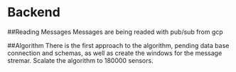 # Backend

##Reading Messages
Messages are being readed with pub/sub from gcp

##Algorithm
There is the first approach to the algorithm, pending data base connection and schemas, as well as create the windows for the message stremar. Scalate the algorithm to 180000 sensors.

